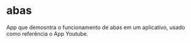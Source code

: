# abas
App que demosntra o funcionamento de abas em um aplicativo, usado como referência o App Youtube.
